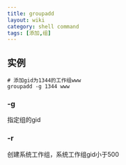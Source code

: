 ```yaml
---
title: groupadd
layout: wiki
category: shell command
tags: [添加,组]
---
```


## 实例

~~~Text
# 添加gid为1344的工作组www
groupadd -g 1344 www
~~~


### -g

指定组的gid


### -r

创建系统工作组，系统工作组gid小于500